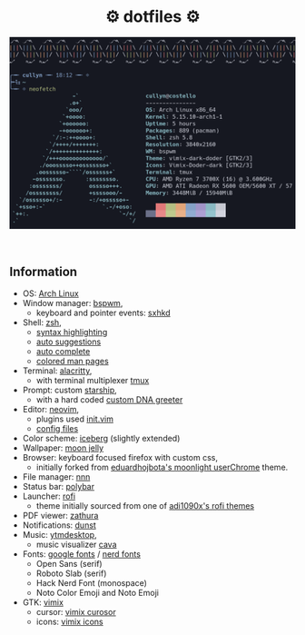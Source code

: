 <h1 align="center">⚙️ dotfiles ⚙️</h1>
<p align="center">
<kbd>
  <img width="1024" src="resources/share/neofetch.png" alt="neofetch">
</kbd>
</p>

<br>

## Information

- OS: [Arch Linux](https://wiki.archlinux.org/title/Arch_Linux)
- Window manager: [bspwm](https://github.com/baskerville/bspwm),
  - keyboard and pointer events: [sxhkd](https://github.com/baskerville/sxhkd)
- Shell: [zsh](https://en.wikipedia.org/wiki/Z_shell),
  - [syntax highlighting](https://github.com/zsh-users/zsh-syntax-highlighting)
  - [auto suggestions](https://github.com/zsh-users/zsh-autosuggestions)
  - [auto complete](https://github.com/marlonrichert/zsh-autocomplete)
  - [colored man pages](https://github.com/ael-code/zsh-colored-man-pages)
- Terminal: [alacritty](https://github.com/alacritty/alacritty),
  - with terminal multiplexer [tmux](https://en.wikipedia.org/wiki/Tmux)
- Prompt: custom [starship](https://starship.rs/),
  - with a hard coded [custom DNA greeter](config/zsh/greeting.sh)
- Editor: [neovim](https://github.com/neovim/neovim),
  - plugins used [init.vim](config/nvim/init.vim)
  - [config files](config/nvim/plugin)
- Color scheme: [iceberg](https://github.com/cocopon/iceberg.vim) (slightly extended)
- Wallpaper: [moon jelly](resources/wallpapers/jelly-3840x2160.jpg)
- Browser: keyboard focused firefox with custom css,
  - initially forked from [eduardhojbota's moonlight userChrome](https://github.com/eduardhojbota/moonlight-userChrome) theme.
- File manager: [nnn](https://github.com/jarun/nnn)
- Status bar: [polybar](https://github.com/polybar/polybar)
- Launcher: [rofi](https://github.com/davatorium/rofi)
  - theme initially sourced from one of [adi1090x's rofi themes](https://github.com/adi1090x/rofi)
- PDF viewer: [zathura](https://pwmt.org/projects/zathura/)
- Notifications: [dunst](https://github.com/dunst-project/dunst)
- Music: [ytmdesktop](https://github.com/ytmdesktop/ytmdesktop),
  - music visualizer [cava](https://github.com/karlstav/cava)
- Fonts: [google fonts](https://aur.archlinux.org/packages/ttf-google-fonts-git/) / [nerd fonts](https://github.com/ryanoasis/nerd-fonts)
  - Open Sans (serif)
  - Roboto Slab (serif)
  - Hack Nerd Font (monospace)
  - Noto Color Emoji and Noto Emoji
- GTK: [vimix](https://github.com/vinceliuice/vimix-gtk-themes)
  - cursor: [vimix curosor](https://github.com/vinceliuice/Vimix-cursors)
  - icons: [vimix icons](https://github.com/vinceliuice/vimix-icon-theme)
